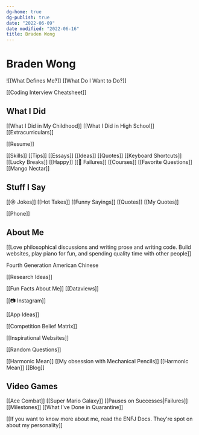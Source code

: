 ```yaml
---
dg-home: true
dg-publish: true
date: "2022-06-09"
date modified: "2022-06-16"
title: Braden Wong
---
```


# Braden Wong
![[What Defines Me?]]
[[What Do I Want to Do?]]

[[Coding Interview Cheatsheet]]

## What I Did
[[What I Did in My Childhood]]
[[What I Did in High School]]
[[Extracurriculars]]

[[Resume]]

[[Skills]]
[[Tips]]
[[Essays]]
[[Ideas]]
[[Quotes]]
[[Keyboard Shortcuts]]
[[Lucky Breaks]]
[[Happy]]
[[🌆 Failures]]
[[Courses]]
[[Favorite Questions]]
[[Mango Nectar]]

## Stuff I Say
[[😜 Jokes]]
[[Hot Takes]]
[[Funny Sayings]]
[[Quotes]]
[[My Quotes]]

[[Phone]]

## About Me
[[Love philosophical discussions and writing prose and writing code. Build websites, play piano for fun, and spending quality time with other people]]

Fourth Generation American Chinese

[[Research Ideas]]

[[Fun Facts About Me]]
[[Dataviews]]

[[📷 Instagram]]

[[App Ideas]]

[[Competition Belief Matrix]]

[[Inspirational Websites]]

[[Random Questions]]

[[Harmonic Mean]]
[[My obsession with Mechanical Pencils]]
[[Harmonic Mean]]
[[Blog]]

## Video Games
[[Ace Combat]]
[[Super Mario Galaxy]]
[[Pauses on Successes|Failures]]
[[Milestones]]
[[What I've Done in Quarantine]]

[[If you want to know more about me, read the ENFJ Docs. They're spot on about my personality]]
